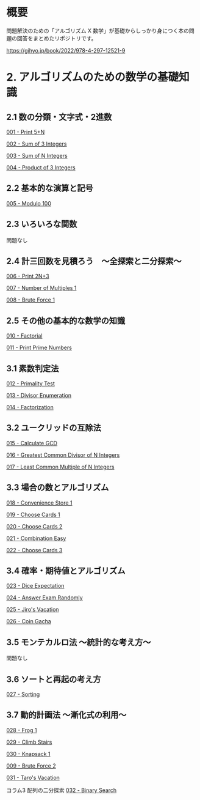 # 概要

問題解決のための「アルゴリズム X 数学」が基礎からしっかり身につく本の問題の回答をまとめたリポジトリです。

https://gihyo.jp/book/2022/978-4-297-12521-9

# 2. アルゴリズムのための数学の基礎知識
## 2.1 数の分類・文字式・2進数

[001 - Print 5+N](https://atcoder.jp/contests/math-and-algorithm/tasks/math_and_algorithm_a) 

[002 - Sum of 3 Integers](https://atcoder.jp/contests/math-and-algorithm/tasks/math_and_algorithm_b)

[003 - Sum of N Integers](https://atcoder.jp/contests/math-and-algorithm/tasks/math_and_algorithm_c)

[004 - Product of 3 Integers](https://atcoder.jp/contests/math-and-algorithm/tasks/math_and_algorithm_d)

## 2.2 基本的な演算と記号

[005 - Modulo 100](https://atcoder.jp/contests/math-and-algorithm/tasks/math_and_algorithm_e)

## 2.3 いろいろな関数

問題なし

## 2.4 計三回数を見積ろう　～全探索と二分探索～

[006 - Print 2N+3](https://atcoder.jp/contests/math-and-algorithm/tasks/math_and_algorithm_f)

[007 - Number of Multiples 1](https://atcoder.jp/contests/math-and-algorithm/tasks/math_and_algorithm_g)

[008 - Brute Force 1](https://atcoder.jp/contests/math-and-algorithm/tasks/math_and_algorithm_h)

## 2.5 その他の基本的な数学の知識

[010 - Factorial](https://atcoder.jp/contests/math-and-algorithm/tasks/math_and_algorithm_j)

[011 - Print Prime Numbers](https://atcoder.jp/contests/math-and-algorithm/tasks/math_and_algorithm_k)

## 3.1 素数判定法

[012 - Primality Test](https://atcoder.jp/contests/math-and-algorithm/tasks/math_and_algorithm_l)

[013 - Divisor Enumeration](https://atcoder.jp/contests/math-and-algorithm/tasks/math_and_algorithm_m)

[014 - Factorization](https://atcoder.jp/contests/math-and-algorithm/tasks/math_and_algorithm_n)

## 3.2 ユークリッドの互除法

[015 - Calculate GCD](https://atcoder.jp/contests/math-and-algorithm/tasks/math_and_algorithm_o)

[016 - Greatest Common Divisor of N Integers](https://atcoder.jp/contests/math-and-algorithm/tasks/math_and_algorithm_p)

[017 - Least Common Multiple of N Integers](https://atcoder.jp/contests/math-and-algorithm/tasks/math_and_algorithm_q)

## 3.3 場合の数とアルゴリズム

[018 - Convenience Store 1](https://atcoder.jp/contests/math-and-algorithm/tasks/math_and_algorithm_r)

[019 - Choose Cards 1](https://atcoder.jp/contests/math-and-algorithm/tasks/math_and_algorithm_s)

[020 - Choose Cards 2](https://atcoder.jp/contests/math-and-algorithm/tasks/math_and_algorithm_t)

[021 - Combination Easy](https://atcoder.jp/contests/math-and-algorithm/tasks/math_and_algorithm_u)

[022 - Choose Cards 3](https://atcoder.jp/contests/math-and-algorithm/tasks/math_and_algorithm_v)

## 3.4 確率・期待値とアルゴリズム

[023 - Dice Expectation](https://atcoder.jp/contests/math-and-algorithm/tasks/math_and_algorithm_w)

[024 - Answer Exam Randomly](https://atcoder.jp/contests/math-and-algorithm/tasks/math_and_algorithm_x)

[025 - Jiro's Vacation](https://atcoder.jp/contests/math-and-algorithm/tasks/math_and_algorithm_y)

[026 - Coin Gacha](https://atcoder.jp/contests/math-and-algorithm/tasks/math_and_algorithm_z)

## 3.5 モンテカルロ法 ～統計的な考え方～

問題なし

## 3.6 ソートと再起の考え方

[027 - Sorting](https://atcoder.jp/contests/math-and-algorithm/tasks/math_and_algorithm_aa)

## 3.7 動的計画法 ～漸化式の利用～

[028 - Frog 1](https://atcoder.jp/contests/math-and-algorithm/tasks/dp_a)

[029 - Climb Stairs](https://atcoder.jp/contests/math-and-algorithm/tasks/math_and_algorithm_ab)

[030 - Knapsack 1](https://atcoder.jp/contests/math-and-algorithm/tasks/dp_d)

[009 - Brute Force 2](https://atcoder.jp/contests/math-and-algorithm/tasks/math_and_algorithm_i)

[031 - Taro's Vacation](https://atcoder.jp/contests/math-and-algorithm/tasks/math_and_algorithm_ac)

コラム3 配列の二分探索
[032 - Binary Search](https://atcoder.jp/contests/math-and-algorithm/tasks/math_and_algorithm_ad)